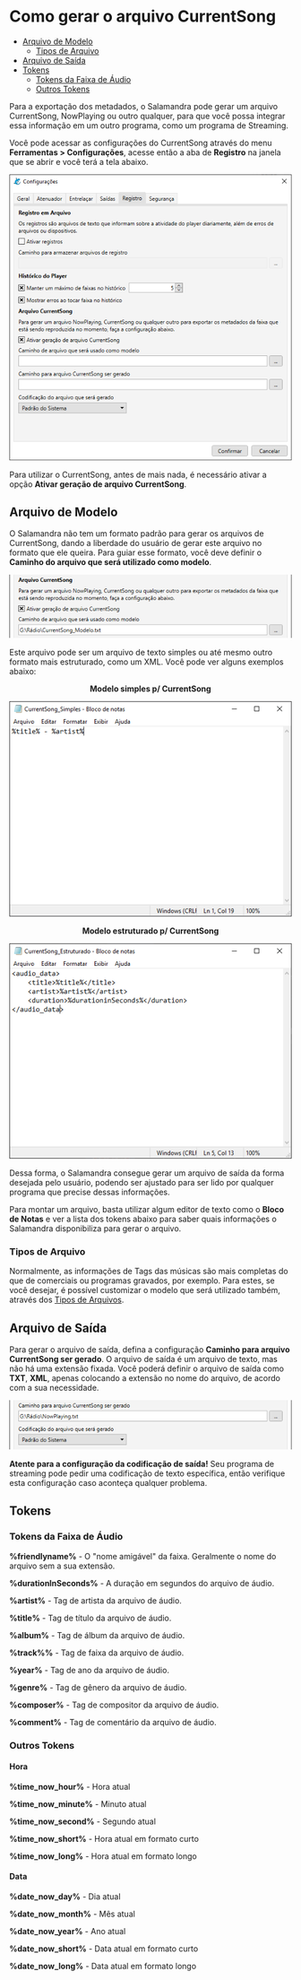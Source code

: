 # Como gerar o arquivo CurrentSong

- [Arquivo de Modelo](#arquivo-de-modelo)
  - [Tipos de Arquivo](#tipos-de-arquivo)
- [Arquivo de Saída](#arquivo-de-saída)
- [Tokens](#tokens)
  - [Tokens da Faixa de Áudio](#tokens-da-faixa-de-áudio)
  - [Outros Tokens](#outros-tokens)

Para a exportação dos metadados, o Salamandra pode gerar um arquivo CurrentSong, NowPlaying ou outro qualquer, para que você possa integrar essa informação em um outro programa, como um programa de Streaming.

Você pode acessar as configurações do CurrentSong através do menu **Ferramentas > Configurações**, acesse então a aba de **Registro** na janela que se abrir e você terá a tela abaixo.

<p align="center">
    <img src="Images/CurrentSong_Settings.png" alt="Aba de Registros da janela de Configurações" />
</p>

Para utilizar o CurrentSong, antes de mais nada, é necessário ativar a opção **Ativar geração de arquivo CurrentSong**.

## Arquivo de Modelo

O Salamandra não tem um formato padrão para gerar os arquivos de CurrentSong, dando a liberdade do usuário de gerar este arquivo no formato que ele queira. Para guiar esse formato, você deve definir o **Caminho do arquivo que será utilizado como modelo**. 

<p align="center">
    <img src="Images/CurrentSong_InputFile.png" alt="Configuração do arquivo de modelo do CurrentSong" />
</p>

Este arquivo pode ser um arquivo de texto simples ou até mesmo outro formato mais estruturado, como um XML. Você pode ver alguns exemplos abaixo:

<p align="center">
<strong>Modelo simples p/ CurrentSong</strong>
</p>

<p align="center">
    <img src="Images/CurrentSong_SimpleTemplate.png" alt="Modelo Simples p/ CurrentSong" />
</p>

<p align="center">
<strong>Modelo estruturado p/ CurrentSong</strong>
</p>

<p align="center">
    <img src="Images/CurrentSong_ComplexTemplate.png" alt="Modelo Complexo p/ CurrentSong" />
</p>

Dessa forma, o Salamandra consegue gerar um arquivo de saída da forma desejada pelo usuário, podendo ser ajustado para ser lido por qualquer programa que precise dessas informações. 

Para montar um arquivo, basta utilizar algum editor de texto como o **Bloco de Notas** e ver a lista dos tokens abaixo para saber quais informações o Salamandra disponibiliza para gerar o arquivo.

### Tipos de Arquivo

Normalmente, as informações de Tags das músicas são mais completas do que de comerciais ou programas gravados, por exemplo. Para estes, se você desejar, é possível customizar o modelo que será utilizado também, através dos <a href="https://github.com/ocarolino/SalamandraRadio/blob/main/Lang/Docs/File%20Types.pt-br.md">Tipos de Arquivos</a>.

## Arquivo de Saída

Para gerar o arquivo de saída, defina a configuração **Caminho para arquivo CurrentSong ser gerado**. O arquivo de saída é um arquivo de texto, mas não há uma extensão fixada. Você poderá definir o arquivo de saída como **TXT**, **XML**, apenas colocando a extensão no nome do arquivo, de acordo com a sua necessidade.

<p align="center">
    <img src="Images/CurrentSong_OutputFile.png" alt="Configuração do arquivo de modelo do CurrentSong" />
</p>

**Atente para a configuração da codificação de saída!** Seu programa de streaming pode pedir uma codificação de texto específica, então verifique esta configuração caso aconteça qualquer problema.

## Tokens

### Tokens da Faixa de Áudio

**%friendlyname%** - O "nome amigável" da faixa. Geralmente o nome do arquivo sem a sua extensão.

**%durationInSeconds%** - A duração em segundos do arquivo de áudio.

**%artist%** - Tag de artista da arquivo de áudio.

**%title%** - Tag de título da arquivo de áudio.

**%album%** - Tag de álbum da arquivo de áudio.

**%track%%** - Tag de faixa da arquivo de áudio.

**%year%** - Tag de ano da arquivo de áudio.

**%genre%** - Tag de gênero da arquivo de áudio.

**%composer%** - Tag de compositor da arquivo de áudio.

**%comment%** - Tag de comentário da arquivo de áudio.

### Outros Tokens

#### Hora

**%time_now_hour%** - Hora atual

**%time_now_minute%** - Minuto atual

**%time_now_second%** - Segundo atual

**%time_now_short%** - Hora atual em formato curto

**%time_now_long%** - Hora atual em formato longo

#### Data

**%date_now_day%** - Dia atual

**%date_now_month%** - Mês atual

**%date_now_year%** - Ano atual

**%date_now_short%** - Data atual em formato curto

**%date_now_long%** - Data atual em formato longo